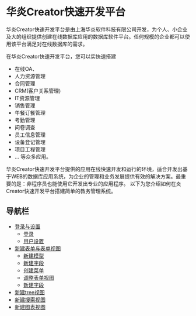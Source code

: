 # 华炎Creator快速开发平台

华炎Creator快速开发平台是由上海华炎软件科技有限公司开发，为个人、小企业及大的组织提供创建在线数据库应用的数据库软件平台。任何规模的企业都可以使用该平台满足对在线数据库的需求。


在华炎Creator快速开发平台，您可以实快速搭建
- 在线OA、
- 人力资源管理
- 合同管理
- CRM(客户关系管理)
- IT资源管理
- 销售管理
- 午餐订餐管理
- 考勤管理
- 问卷调查
- 员工信息管理
- 设备登记管理
- 项目工程管理
- ...
等众多应用。

华炎Creator快速开发平台提供的应用在线快速开发和运行的环境，适合开发出基于WEB的数据库应用系统，为企业的管理和业务发展提供有效的解决方案。最重要的是：非程序员也能使用它开发出专业的应用程序。
以下为您介绍如何在炎Creator快速开发平台搭建简单的教务管理系统。

## 导航栏
- [登录与设置](quickguide.md#登录与设置)
    - [登录](quickguide.md#登录)
    - [用户设置](quickguide.md#用户设置)
- [新建表单与表单视图](quickguide.md#新建表单与表单视图)
   - [新建模型](quickguide.md#新建模型)
   - [新建字段](quickguide.md#新建字段)
   - [创建菜单](quickguide.md#创建菜单)
   - [调整表单视图](quickguide.md#调整表单视图)
   - [新建字段](quickguide.md#新建字段)
- [新建tree视图](quickguide.md#新建tree视图)
- [新建搜索视图](quickguide.md#新建搜索视图)
- [新建图表视图](quickguide.md#新建图表视图)

